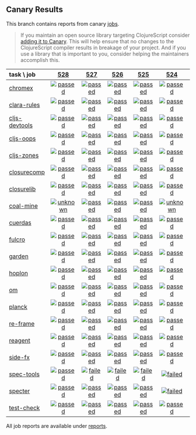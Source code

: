 ## Canary Results

This branch contains reports from canary [jobs](https://github.com/cljs-oss/canary/tree/jobs).

> If you maintain an open source library targeting ClojureScript consider [adding it to Canary](https://github.com/cljs-oss/canary/tree/master#how-to-participate). This will help ensure that no changes to the ClojureScript compiler results in breakage of your project. And if you use a library that is important to you, consider helping the maintainers accomplish this.

[//]: # (begin_overview_table)

| task \ job | <a href="reports/2018/08/20/job-000528-1.10.395-cac48fb" title="job #528 finished on 2018-08-20">528</a> | <a href="reports/2018/08/20/job-000527-1.10.394-81a1ea1" title="job #527 finished on 2018-08-20">527</a> | <a href="reports/2018/08/19/job-000526-1.10.395-7d2287a" title="job #526 finished on 2018-08-19">526</a> | <a href="reports/2018/08/19/job-000525-1.10.394-81a1ea1" title="job #525 finished on 2018-08-19">525</a> | <a href="reports/2018/08/18/job-000524-1.10.394-81a1ea1" title="job #524 finished on 2018-08-18">524</a> | <a href="reports/2018/08/17/job-000523-1.10.394-81a1ea1" title="job #523 finished on 2018-08-17">523</a> | <a href="reports/2018/08/15/job-000521-1.10.393-dab61a6" title="job #521 finished on 2018-08-15">521</a> | <a href="reports/2018/08/14/job-000520-1.10.393-dab61a6" title="job #520 finished on 2018-08-14">520</a> | <a href="reports/2018/08/13/job-000519-1.10.393-dab61a6" title="job #519 finished on 2018-08-13">519</a> | <a href="reports/2018/08/12/job-000517-1.10.393-dab61a6" title="job #517 finished on 2018-08-12">517</a> |
| :--- | :---: | :---: | :---: | :---: | :---: | :---: | :---: | :---: | :---: | :---: |
| [chromex](https://github.com/binaryage/chromex) | <a href="reports/2018/08/20/job-000528-1.10.395-cac48fb#-chromex"><img title="passed" src="http://box.binaryage.com/s-passed.svg"><a> | <a href="reports/2018/08/20/job-000527-1.10.394-81a1ea1#-chromex"><img title="passed" src="http://box.binaryage.com/s-passed.svg"><a> | <a href="reports/2018/08/19/job-000526-1.10.395-7d2287a#-chromex"><img title="passed" src="http://box.binaryage.com/s-passed.svg"><a> | <a href="reports/2018/08/19/job-000525-1.10.394-81a1ea1#-chromex"><img title="passed" src="http://box.binaryage.com/s-passed.svg"><a> | <a href="reports/2018/08/18/job-000524-1.10.394-81a1ea1#-chromex"><img title="passed" src="http://box.binaryage.com/s-passed.svg"><a> | <a href="reports/2018/08/17/job-000523-1.10.394-81a1ea1#-chromex"><img title="passed" src="http://box.binaryage.com/s-passed.svg"><a> | <a href="reports/2018/08/15/job-000521-1.10.393-dab61a6#-chromex"><img title="passed" src="http://box.binaryage.com/s-passed.svg"><a> | <a href="reports/2018/08/14/job-000520-1.10.393-dab61a6#-chromex"><img title="passed" src="http://box.binaryage.com/s-passed.svg"><a> | <a href="reports/2018/08/13/job-000519-1.10.393-dab61a6#-chromex"><img title="passed" src="http://box.binaryage.com/s-passed.svg"><a> | <a href="reports/2018/08/12/job-000517-1.10.393-dab61a6#-chromex"><img title="failed" src="http://box.binaryage.com/s-failed.svg"><a> |
| [clara-rules](https://github.com/cerner/clara-rules) | <a href="reports/2018/08/20/job-000528-1.10.395-cac48fb#-clara-rules"><img title="passed" src="http://box.binaryage.com/s-passed.svg"><a> | <a href="reports/2018/08/20/job-000527-1.10.394-81a1ea1#-clara-rules"><img title="passed" src="http://box.binaryage.com/s-passed.svg"><a> | <a href="reports/2018/08/19/job-000526-1.10.395-7d2287a#-clara-rules"><img title="passed" src="http://box.binaryage.com/s-passed.svg"><a> | <a href="reports/2018/08/19/job-000525-1.10.394-81a1ea1#-clara-rules"><img title="passed" src="http://box.binaryage.com/s-passed.svg"><a> | <a href="reports/2018/08/18/job-000524-1.10.394-81a1ea1#-clara-rules"><img title="passed" src="http://box.binaryage.com/s-passed.svg"><a> | <a href="reports/2018/08/17/job-000523-1.10.394-81a1ea1#-clara-rules"><img title="passed" src="http://box.binaryage.com/s-passed.svg"><a> | <a href="reports/2018/08/15/job-000521-1.10.393-dab61a6#-clara-rules"><img title="passed" src="http://box.binaryage.com/s-passed.svg"><a> | <a href="reports/2018/08/14/job-000520-1.10.393-dab61a6#-clara-rules"><img title="passed" src="http://box.binaryage.com/s-passed.svg"><a> | <a href="reports/2018/08/13/job-000519-1.10.393-dab61a6#-clara-rules"><img title="failed" src="http://box.binaryage.com/s-failed.svg"><a> | <a href="reports/2018/08/12/job-000517-1.10.393-dab61a6#-clara-rules"><img title="failed" src="http://box.binaryage.com/s-failed.svg"><a> |
| [cljs-devtools](https://github.com/binaryage/cljs-devtools) | <a href="reports/2018/08/20/job-000528-1.10.395-cac48fb#-cljs-devtools"><img title="passed" src="http://box.binaryage.com/s-passed.svg"><a> | <a href="reports/2018/08/20/job-000527-1.10.394-81a1ea1#-cljs-devtools"><img title="passed" src="http://box.binaryage.com/s-passed.svg"><a> | <a href="reports/2018/08/19/job-000526-1.10.395-7d2287a#-cljs-devtools"><img title="passed" src="http://box.binaryage.com/s-passed.svg"><a> | <a href="reports/2018/08/19/job-000525-1.10.394-81a1ea1#-cljs-devtools"><img title="passed" src="http://box.binaryage.com/s-passed.svg"><a> | <a href="reports/2018/08/18/job-000524-1.10.394-81a1ea1#-cljs-devtools"><img title="passed" src="http://box.binaryage.com/s-passed.svg"><a> | <a href="reports/2018/08/17/job-000523-1.10.394-81a1ea1#-cljs-devtools"><img title="passed" src="http://box.binaryage.com/s-passed.svg"><a> | <a href="reports/2018/08/15/job-000521-1.10.393-dab61a6#-cljs-devtools"><img title="passed" src="http://box.binaryage.com/s-passed.svg"><a> | <a href="reports/2018/08/14/job-000520-1.10.393-dab61a6#-cljs-devtools"><img title="passed" src="http://box.binaryage.com/s-passed.svg"><a> | <a href="reports/2018/08/13/job-000519-1.10.393-dab61a6#-cljs-devtools"><img title="passed" src="http://box.binaryage.com/s-passed.svg"><a> | <a href="reports/2018/08/12/job-000517-1.10.393-dab61a6#-cljs-devtools"><img title="failed" src="http://box.binaryage.com/s-failed.svg"><a> |
| [cljs-oops](https://github.com/binaryage/cljs-oops) | <a href="reports/2018/08/20/job-000528-1.10.395-cac48fb#-cljs-oops"><img title="passed" src="http://box.binaryage.com/s-passed.svg"><a> | <a href="reports/2018/08/20/job-000527-1.10.394-81a1ea1#-cljs-oops"><img title="passed" src="http://box.binaryage.com/s-passed.svg"><a> | <a href="reports/2018/08/19/job-000526-1.10.395-7d2287a#-cljs-oops"><img title="passed" src="http://box.binaryage.com/s-passed.svg"><a> | <a href="reports/2018/08/19/job-000525-1.10.394-81a1ea1#-cljs-oops"><img title="passed" src="http://box.binaryage.com/s-passed.svg"><a> | <a href="reports/2018/08/18/job-000524-1.10.394-81a1ea1#-cljs-oops"><img title="passed" src="http://box.binaryage.com/s-passed.svg"><a> | <a href="reports/2018/08/17/job-000523-1.10.394-81a1ea1#-cljs-oops"><img title="passed" src="http://box.binaryage.com/s-passed.svg"><a> | <a href="reports/2018/08/15/job-000521-1.10.393-dab61a6#-cljs-oops"><img title="passed" src="http://box.binaryage.com/s-passed.svg"><a> | <a href="reports/2018/08/14/job-000520-1.10.393-dab61a6#-cljs-oops"><img title="passed" src="http://box.binaryage.com/s-passed.svg"><a> | <a href="reports/2018/08/13/job-000519-1.10.393-dab61a6#-cljs-oops"><img title="passed" src="http://box.binaryage.com/s-passed.svg"><a> | <a href="reports/2018/08/12/job-000517-1.10.393-dab61a6#-cljs-oops"><img title="failed" src="http://box.binaryage.com/s-failed.svg"><a> |
| [cljs-zones](https://github.com/binaryage/cljs-zones) | <a href="reports/2018/08/20/job-000528-1.10.395-cac48fb#-cljs-zones"><img title="passed" src="http://box.binaryage.com/s-passed.svg"><a> | <a href="reports/2018/08/20/job-000527-1.10.394-81a1ea1#-cljs-zones"><img title="passed" src="http://box.binaryage.com/s-passed.svg"><a> | <a href="reports/2018/08/19/job-000526-1.10.395-7d2287a#-cljs-zones"><img title="passed" src="http://box.binaryage.com/s-passed.svg"><a> | <a href="reports/2018/08/19/job-000525-1.10.394-81a1ea1#-cljs-zones"><img title="passed" src="http://box.binaryage.com/s-passed.svg"><a> | <a href="reports/2018/08/18/job-000524-1.10.394-81a1ea1#-cljs-zones"><img title="passed" src="http://box.binaryage.com/s-passed.svg"><a> | <a href="reports/2018/08/17/job-000523-1.10.394-81a1ea1#-cljs-zones"><img title="passed" src="http://box.binaryage.com/s-passed.svg"><a> | <a href="reports/2018/08/15/job-000521-1.10.393-dab61a6#-cljs-zones"><img title="passed" src="http://box.binaryage.com/s-passed.svg"><a> | <a href="reports/2018/08/14/job-000520-1.10.393-dab61a6#-cljs-zones"><img title="passed" src="http://box.binaryage.com/s-passed.svg"><a> | <a href="reports/2018/08/13/job-000519-1.10.393-dab61a6#-cljs-zones"><img title="failed" src="http://box.binaryage.com/s-failed.svg"><a> | <a href="reports/2018/08/12/job-000517-1.10.393-dab61a6#-cljs-zones"><img title="failed" src="http://box.binaryage.com/s-failed.svg"><a> |
| [closurecomp](https://github.com/mfikes/closurecomp) | <a href="reports/2018/08/20/job-000528-1.10.395-cac48fb#-closurecomp"><img title="passed" src="http://box.binaryage.com/s-passed.svg"><a> | <a href="reports/2018/08/20/job-000527-1.10.394-81a1ea1#-closurecomp"><img title="passed" src="http://box.binaryage.com/s-passed.svg"><a> | <a href="reports/2018/08/19/job-000526-1.10.395-7d2287a#-closurecomp"><img title="passed" src="http://box.binaryage.com/s-passed.svg"><a> | <a href="reports/2018/08/19/job-000525-1.10.394-81a1ea1#-closurecomp"><img title="passed" src="http://box.binaryage.com/s-passed.svg"><a> | <a href="reports/2018/08/18/job-000524-1.10.394-81a1ea1#-closurecomp"><img title="passed" src="http://box.binaryage.com/s-passed.svg"><a> | <a href="reports/2018/08/17/job-000523-1.10.394-81a1ea1#-closurecomp"><img title="passed" src="http://box.binaryage.com/s-passed.svg"><a> | <a href="reports/2018/08/15/job-000521-1.10.393-dab61a6#-closurecomp"><img title="passed" src="http://box.binaryage.com/s-passed.svg"><a> | <a href="reports/2018/08/14/job-000520-1.10.393-dab61a6#-closurecomp"><img title="passed" src="http://box.binaryage.com/s-passed.svg"><a> | <a href="reports/2018/08/13/job-000519-1.10.393-dab61a6#-closurecomp"><img title="passed" src="http://box.binaryage.com/s-passed.svg"><a> | <a href="reports/2018/08/12/job-000517-1.10.393-dab61a6#-closurecomp"><img title="passed" src="http://box.binaryage.com/s-passed.svg"><a> |
| [closurelib](https://github.com/mfikes/closurelib) | <a href="reports/2018/08/20/job-000528-1.10.395-cac48fb#-closurelib"><img title="passed" src="http://box.binaryage.com/s-passed.svg"><a> | <a href="reports/2018/08/20/job-000527-1.10.394-81a1ea1#-closurelib"><img title="passed" src="http://box.binaryage.com/s-passed.svg"><a> | <a href="reports/2018/08/19/job-000526-1.10.395-7d2287a#-closurelib"><img title="passed" src="http://box.binaryage.com/s-passed.svg"><a> | <a href="reports/2018/08/19/job-000525-1.10.394-81a1ea1#-closurelib"><img title="passed" src="http://box.binaryage.com/s-passed.svg"><a> | <a href="reports/2018/08/18/job-000524-1.10.394-81a1ea1#-closurelib"><img title="passed" src="http://box.binaryage.com/s-passed.svg"><a> | <a href="reports/2018/08/17/job-000523-1.10.394-81a1ea1#-closurelib"><img title="passed" src="http://box.binaryage.com/s-passed.svg"><a> | <a href="reports/2018/08/15/job-000521-1.10.393-dab61a6#-closurelib"><img title="passed" src="http://box.binaryage.com/s-passed.svg"><a> | <a href="reports/2018/08/14/job-000520-1.10.393-dab61a6#-closurelib"><img title="passed" src="http://box.binaryage.com/s-passed.svg"><a> | <a href="reports/2018/08/13/job-000519-1.10.393-dab61a6#-closurelib"><img title="passed" src="http://box.binaryage.com/s-passed.svg"><a> | <a href="reports/2018/08/12/job-000517-1.10.393-dab61a6#-closurelib"><img title="passed" src="http://box.binaryage.com/s-passed.svg"><a> |
| [coal-mine](https://github.com/mfikes/coal-mine) | <a href="reports/2018/08/20/job-000528-1.10.395-cac48fb#-coal-mine"><img title="unknown" src="http://box.binaryage.com/s-unknown.svg"><a> | <a href="reports/2018/08/20/job-000527-1.10.394-81a1ea1#-coal-mine"><img title="passed" src="http://box.binaryage.com/s-passed.svg"><a> | <a href="reports/2018/08/19/job-000526-1.10.395-7d2287a#-coal-mine"><img title="passed" src="http://box.binaryage.com/s-passed.svg"><a> | <a href="reports/2018/08/19/job-000525-1.10.394-81a1ea1#-coal-mine"><img title="passed" src="http://box.binaryage.com/s-passed.svg"><a> | <a href="reports/2018/08/18/job-000524-1.10.394-81a1ea1#-coal-mine"><img title="unknown" src="http://box.binaryage.com/s-unknown.svg"><a> | <a href="reports/2018/08/17/job-000523-1.10.394-81a1ea1#-coal-mine"><img title="passed" src="http://box.binaryage.com/s-passed.svg"><a> | <a href="reports/2018/08/15/job-000521-1.10.393-dab61a6#-coal-mine"><img title="passed" src="http://box.binaryage.com/s-passed.svg"><a> | <a href="reports/2018/08/14/job-000520-1.10.393-dab61a6#-coal-mine"><img title="passed" src="http://box.binaryage.com/s-passed.svg"><a> | <a href="reports/2018/08/13/job-000519-1.10.393-dab61a6#-coal-mine"><img title="unknown" src="http://box.binaryage.com/s-unknown.svg"><a> | <a href="reports/2018/08/12/job-000517-1.10.393-dab61a6#-coal-mine"><img title="failed" src="http://box.binaryage.com/s-failed.svg"><a> |
| [cuerdas](https://github.com/funcool/cuerdas) | <a href="reports/2018/08/20/job-000528-1.10.395-cac48fb#-cuerdas"><img title="passed" src="http://box.binaryage.com/s-passed.svg"><a> | <a href="reports/2018/08/20/job-000527-1.10.394-81a1ea1#-cuerdas"><img title="passed" src="http://box.binaryage.com/s-passed.svg"><a> | <a href="reports/2018/08/19/job-000526-1.10.395-7d2287a#-cuerdas"><img title="passed" src="http://box.binaryage.com/s-passed.svg"><a> | <a href="reports/2018/08/19/job-000525-1.10.394-81a1ea1#-cuerdas"><img title="passed" src="http://box.binaryage.com/s-passed.svg"><a> | <a href="reports/2018/08/18/job-000524-1.10.394-81a1ea1#-cuerdas"><img title="passed" src="http://box.binaryage.com/s-passed.svg"><a> | <a href="reports/2018/08/17/job-000523-1.10.394-81a1ea1#-cuerdas"><img title="passed" src="http://box.binaryage.com/s-passed.svg"><a> | <a href="reports/2018/08/15/job-000521-1.10.393-dab61a6#-cuerdas"><img title="passed" src="http://box.binaryage.com/s-passed.svg"><a> | <a href="reports/2018/08/14/job-000520-1.10.393-dab61a6#-cuerdas"><img title="passed" src="http://box.binaryage.com/s-passed.svg"><a> | <a href="reports/2018/08/13/job-000519-1.10.393-dab61a6#-cuerdas"><img title="passed" src="http://box.binaryage.com/s-passed.svg"><a> | <a href="reports/2018/08/12/job-000517-1.10.393-dab61a6#-cuerdas"><img title="passed" src="http://box.binaryage.com/s-passed.svg"><a> |
| [fulcro](https://github.com/fulcrologic/fulcro) | <a href="reports/2018/08/20/job-000528-1.10.395-cac48fb#-fulcro"><img title="passed" src="http://box.binaryage.com/s-passed.svg"><a> | <a href="reports/2018/08/20/job-000527-1.10.394-81a1ea1#-fulcro"><img title="passed" src="http://box.binaryage.com/s-passed.svg"><a> | <a href="reports/2018/08/19/job-000526-1.10.395-7d2287a#-fulcro"><img title="passed" src="http://box.binaryage.com/s-passed.svg"><a> | <a href="reports/2018/08/19/job-000525-1.10.394-81a1ea1#-fulcro"><img title="passed" src="http://box.binaryage.com/s-passed.svg"><a> | <a href="reports/2018/08/18/job-000524-1.10.394-81a1ea1#-fulcro"><img title="passed" src="http://box.binaryage.com/s-passed.svg"><a> | <a href="reports/2018/08/17/job-000523-1.10.394-81a1ea1#-fulcro"><img title="passed" src="http://box.binaryage.com/s-passed.svg"><a> | <a href="reports/2018/08/15/job-000521-1.10.393-dab61a6#-fulcro"><img title="passed" src="http://box.binaryage.com/s-passed.svg"><a> | <a href="reports/2018/08/14/job-000520-1.10.393-dab61a6#-fulcro"><img title="passed" src="http://box.binaryage.com/s-passed.svg"><a> | <a href="reports/2018/08/13/job-000519-1.10.393-dab61a6#-fulcro"><img title="passed" src="http://box.binaryage.com/s-passed.svg"><a> | <a href="reports/2018/08/12/job-000517-1.10.393-dab61a6#-fulcro"><img title="passed" src="http://box.binaryage.com/s-passed.svg"><a> |
| [garden](https://github.com/noprompt/garden) | <a href="reports/2018/08/20/job-000528-1.10.395-cac48fb#-garden"><img title="passed" src="http://box.binaryage.com/s-passed.svg"><a> | <a href="reports/2018/08/20/job-000527-1.10.394-81a1ea1#-garden"><img title="passed" src="http://box.binaryage.com/s-passed.svg"><a> | <a href="reports/2018/08/19/job-000526-1.10.395-7d2287a#-garden"><img title="passed" src="http://box.binaryage.com/s-passed.svg"><a> | <a href="reports/2018/08/19/job-000525-1.10.394-81a1ea1#-garden"><img title="passed" src="http://box.binaryage.com/s-passed.svg"><a> | <a href="reports/2018/08/18/job-000524-1.10.394-81a1ea1#-garden"><img title="passed" src="http://box.binaryage.com/s-passed.svg"><a> | <a href="reports/2018/08/17/job-000523-1.10.394-81a1ea1#-garden"><img title="passed" src="http://box.binaryage.com/s-passed.svg"><a> | <a href="reports/2018/08/15/job-000521-1.10.393-dab61a6#-garden"><img title="passed" src="http://box.binaryage.com/s-passed.svg"><a> | <a href="reports/2018/08/14/job-000520-1.10.393-dab61a6#-garden"><img title="passed" src="http://box.binaryage.com/s-passed.svg"><a> | <a href="reports/2018/08/13/job-000519-1.10.393-dab61a6#-garden"><img title="passed" src="http://box.binaryage.com/s-passed.svg"><a> | <a href="reports/2018/08/12/job-000517-1.10.393-dab61a6#-garden"><img title="passed" src="http://box.binaryage.com/s-passed.svg"><a> |
| [hoplon](https://github.com/hoplon/hoplon) | <a href="reports/2018/08/20/job-000528-1.10.395-cac48fb#-hoplon"><img title="passed" src="http://box.binaryage.com/s-passed.svg"><a> | <a href="reports/2018/08/20/job-000527-1.10.394-81a1ea1#-hoplon"><img title="passed" src="http://box.binaryage.com/s-passed.svg"><a> | <a href="reports/2018/08/19/job-000526-1.10.395-7d2287a#-hoplon"><img title="passed" src="http://box.binaryage.com/s-passed.svg"><a> | <a href="reports/2018/08/19/job-000525-1.10.394-81a1ea1#-hoplon"><img title="passed" src="http://box.binaryage.com/s-passed.svg"><a> | <a href="reports/2018/08/18/job-000524-1.10.394-81a1ea1#-hoplon"><img title="passed" src="http://box.binaryage.com/s-passed.svg"><a> | <a href="reports/2018/08/17/job-000523-1.10.394-81a1ea1#-hoplon"><img title="passed" src="http://box.binaryage.com/s-passed.svg"><a> | <a href="reports/2018/08/15/job-000521-1.10.393-dab61a6#-hoplon"><img title="passed" src="http://box.binaryage.com/s-passed.svg"><a> | <a href="reports/2018/08/14/job-000520-1.10.393-dab61a6#-hoplon"><img title="passed" src="http://box.binaryage.com/s-passed.svg"><a> | <a href="reports/2018/08/13/job-000519-1.10.393-dab61a6#-hoplon"><img title="passed" src="http://box.binaryage.com/s-passed.svg"><a> | <a href="reports/2018/08/12/job-000517-1.10.393-dab61a6#-hoplon"><img title="passed" src="http://box.binaryage.com/s-passed.svg"><a> |
| [om](https://github.com/omcljs/om) | <a href="reports/2018/08/20/job-000528-1.10.395-cac48fb#-om"><img title="passed" src="http://box.binaryage.com/s-passed.svg"><a> | <a href="reports/2018/08/20/job-000527-1.10.394-81a1ea1#-om"><img title="passed" src="http://box.binaryage.com/s-passed.svg"><a> | <a href="reports/2018/08/19/job-000526-1.10.395-7d2287a#-om"><img title="passed" src="http://box.binaryage.com/s-passed.svg"><a> | <a href="reports/2018/08/19/job-000525-1.10.394-81a1ea1#-om"><img title="passed" src="http://box.binaryage.com/s-passed.svg"><a> | <a href="reports/2018/08/18/job-000524-1.10.394-81a1ea1#-om"><img title="passed" src="http://box.binaryage.com/s-passed.svg"><a> | <a href="reports/2018/08/17/job-000523-1.10.394-81a1ea1#-om"><img title="passed" src="http://box.binaryage.com/s-passed.svg"><a> | <a href="reports/2018/08/15/job-000521-1.10.393-dab61a6#-om"><img title="passed" src="http://box.binaryage.com/s-passed.svg"><a> | <a href="reports/2018/08/14/job-000520-1.10.393-dab61a6#-om"><img title="passed" src="http://box.binaryage.com/s-passed.svg"><a> | <a href="reports/2018/08/13/job-000519-1.10.393-dab61a6#-om"><img title="passed" src="http://box.binaryage.com/s-passed.svg"><a> | <a href="reports/2018/08/12/job-000517-1.10.393-dab61a6#-om"><img title="passed" src="http://box.binaryage.com/s-passed.svg"><a> |
| [planck](https://github.com/planck-repl/planck) | <a href="reports/2018/08/20/job-000528-1.10.395-cac48fb#-planck"><img title="passed" src="http://box.binaryage.com/s-passed.svg"><a> | <a href="reports/2018/08/20/job-000527-1.10.394-81a1ea1#-planck"><img title="passed" src="http://box.binaryage.com/s-passed.svg"><a> | <a href="reports/2018/08/19/job-000526-1.10.395-7d2287a#-planck"><img title="passed" src="http://box.binaryage.com/s-passed.svg"><a> | <a href="reports/2018/08/19/job-000525-1.10.394-81a1ea1#-planck"><img title="passed" src="http://box.binaryage.com/s-passed.svg"><a> | <a href="reports/2018/08/18/job-000524-1.10.394-81a1ea1#-planck"><img title="passed" src="http://box.binaryage.com/s-passed.svg"><a> | <a href="reports/2018/08/17/job-000523-1.10.394-81a1ea1#-planck"><img title="passed" src="http://box.binaryage.com/s-passed.svg"><a> | <a href="reports/2018/08/15/job-000521-1.10.393-dab61a6#-planck"><img title="passed" src="http://box.binaryage.com/s-passed.svg"><a> | <a href="reports/2018/08/14/job-000520-1.10.393-dab61a6#-planck"><img title="passed" src="http://box.binaryage.com/s-passed.svg"><a> | <a href="reports/2018/08/13/job-000519-1.10.393-dab61a6#-planck"><img title="failed" src="http://box.binaryage.com/s-failed.svg"><a> | <a href="reports/2018/08/12/job-000517-1.10.393-dab61a6#-planck"><img title="failed" src="http://box.binaryage.com/s-failed.svg"><a> |
| [re-frame](https://github.com/Day8/re-frame) | <a href="reports/2018/08/20/job-000528-1.10.395-cac48fb#-re-frame"><img title="passed" src="http://box.binaryage.com/s-passed.svg"><a> | <a href="reports/2018/08/20/job-000527-1.10.394-81a1ea1#-re-frame"><img title="passed" src="http://box.binaryage.com/s-passed.svg"><a> | <a href="reports/2018/08/19/job-000526-1.10.395-7d2287a#-re-frame"><img title="passed" src="http://box.binaryage.com/s-passed.svg"><a> | <a href="reports/2018/08/19/job-000525-1.10.394-81a1ea1#-re-frame"><img title="passed" src="http://box.binaryage.com/s-passed.svg"><a> | <a href="reports/2018/08/18/job-000524-1.10.394-81a1ea1#-re-frame"><img title="passed" src="http://box.binaryage.com/s-passed.svg"><a> | <a href="reports/2018/08/17/job-000523-1.10.394-81a1ea1#-re-frame"><img title="passed" src="http://box.binaryage.com/s-passed.svg"><a> | <a href="reports/2018/08/15/job-000521-1.10.393-dab61a6#-re-frame"><img title="passed" src="http://box.binaryage.com/s-passed.svg"><a> | <a href="reports/2018/08/14/job-000520-1.10.393-dab61a6#-re-frame"><img title="passed" src="http://box.binaryage.com/s-passed.svg"><a> | <a href="reports/2018/08/13/job-000519-1.10.393-dab61a6#-re-frame"><img title="passed" src="http://box.binaryage.com/s-passed.svg"><a> | <a href="reports/2018/08/12/job-000517-1.10.393-dab61a6#-re-frame"><img title="passed" src="http://box.binaryage.com/s-passed.svg"><a> |
| [reagent](https://github.com/reagent-project/reagent) | <a href="reports/2018/08/20/job-000528-1.10.395-cac48fb#-reagent"><img title="passed" src="http://box.binaryage.com/s-passed.svg"><a> | <a href="reports/2018/08/20/job-000527-1.10.394-81a1ea1#-reagent"><img title="passed" src="http://box.binaryage.com/s-passed.svg"><a> | <a href="reports/2018/08/19/job-000526-1.10.395-7d2287a#-reagent"><img title="passed" src="http://box.binaryage.com/s-passed.svg"><a> | <a href="reports/2018/08/19/job-000525-1.10.394-81a1ea1#-reagent"><img title="passed" src="http://box.binaryage.com/s-passed.svg"><a> | <a href="reports/2018/08/18/job-000524-1.10.394-81a1ea1#-reagent"><img title="passed" src="http://box.binaryage.com/s-passed.svg"><a> | <a href="reports/2018/08/17/job-000523-1.10.394-81a1ea1#-reagent"><img title="passed" src="http://box.binaryage.com/s-passed.svg"><a> | <a href="reports/2018/08/15/job-000521-1.10.393-dab61a6#-reagent"><img title="passed" src="http://box.binaryage.com/s-passed.svg"><a> | <a href="reports/2018/08/14/job-000520-1.10.393-dab61a6#-reagent"><img title="passed" src="http://box.binaryage.com/s-passed.svg"><a> | <a href="reports/2018/08/13/job-000519-1.10.393-dab61a6#-reagent"><img title="passed" src="http://box.binaryage.com/s-passed.svg"><a> | <a href="reports/2018/08/12/job-000517-1.10.393-dab61a6#-reagent"><img title="failed" src="http://box.binaryage.com/s-failed.svg"><a> |
| [side-fx](https://github.com/cljsrn/side-fx) | <a href="reports/2018/08/20/job-000528-1.10.395-cac48fb#-side-fx"><img title="passed" src="http://box.binaryage.com/s-passed.svg"><a> | <a href="reports/2018/08/20/job-000527-1.10.394-81a1ea1#-side-fx"><img title="passed" src="http://box.binaryage.com/s-passed.svg"><a> | <a href="reports/2018/08/19/job-000526-1.10.395-7d2287a#-side-fx"><img title="passed" src="http://box.binaryage.com/s-passed.svg"><a> | <a href="reports/2018/08/19/job-000525-1.10.394-81a1ea1#-side-fx"><img title="passed" src="http://box.binaryage.com/s-passed.svg"><a> | <a href="reports/2018/08/18/job-000524-1.10.394-81a1ea1#-side-fx"><img title="passed" src="http://box.binaryage.com/s-passed.svg"><a> | <a href="reports/2018/08/17/job-000523-1.10.394-81a1ea1#-side-fx"><img title="passed" src="http://box.binaryage.com/s-passed.svg"><a> | <a href="reports/2018/08/15/job-000521-1.10.393-dab61a6#-side-fx"><img title="passed" src="http://box.binaryage.com/s-passed.svg"><a> | <a href="reports/2018/08/14/job-000520-1.10.393-dab61a6#-side-fx"><img title="passed" src="http://box.binaryage.com/s-passed.svg"><a> | <a href="reports/2018/08/13/job-000519-1.10.393-dab61a6#-side-fx"><img title="passed" src="http://box.binaryage.com/s-passed.svg"><a> | <a href="reports/2018/08/12/job-000517-1.10.393-dab61a6#-side-fx"><img title="passed" src="http://box.binaryage.com/s-passed.svg"><a> |
| [spec-tools](https://github.com/metosin/spec-tools) | <a href="reports/2018/08/20/job-000528-1.10.395-cac48fb#-spec-tools"><img title="passed" src="http://box.binaryage.com/s-passed.svg"><a> | <a href="reports/2018/08/20/job-000527-1.10.394-81a1ea1#-spec-tools"><img title="failed" src="http://box.binaryage.com/s-failed.svg"><a> | <a href="reports/2018/08/19/job-000526-1.10.395-7d2287a#-spec-tools"><img title="failed" src="http://box.binaryage.com/s-failed.svg"><a> | <a href="reports/2018/08/19/job-000525-1.10.394-81a1ea1#-spec-tools"><img title="failed" src="http://box.binaryage.com/s-failed.svg"><a> | <a href="reports/2018/08/18/job-000524-1.10.394-81a1ea1#-spec-tools"><img title="failed" src="http://box.binaryage.com/s-failed.svg"><a> | <a href="reports/2018/08/17/job-000523-1.10.394-81a1ea1#-spec-tools"><img title="failed" src="http://box.binaryage.com/s-failed.svg"><a> | <a href="reports/2018/08/15/job-000521-1.10.393-dab61a6#-spec-tools"><img title="failed" src="http://box.binaryage.com/s-failed.svg"><a> | <a href="reports/2018/08/14/job-000520-1.10.393-dab61a6#-spec-tools"><img title="failed" src="http://box.binaryage.com/s-failed.svg"><a> | <a href="reports/2018/08/13/job-000519-1.10.393-dab61a6#-spec-tools"><img title="failed" src="http://box.binaryage.com/s-failed.svg"><a> | <a href="reports/2018/08/12/job-000517-1.10.393-dab61a6#-spec-tools"><img title="failed" src="http://box.binaryage.com/s-failed.svg"><a> |
| [specter](https://github.com/nathanmarz/specter) | <a href="reports/2018/08/20/job-000528-1.10.395-cac48fb#-specter"><img title="passed" src="http://box.binaryage.com/s-passed.svg"><a> | <a href="reports/2018/08/20/job-000527-1.10.394-81a1ea1#-specter"><img title="passed" src="http://box.binaryage.com/s-passed.svg"><a> | <a href="reports/2018/08/19/job-000526-1.10.395-7d2287a#-specter"><img title="passed" src="http://box.binaryage.com/s-passed.svg"><a> | <a href="reports/2018/08/19/job-000525-1.10.394-81a1ea1#-specter"><img title="passed" src="http://box.binaryage.com/s-passed.svg"><a> | <a href="reports/2018/08/18/job-000524-1.10.394-81a1ea1#-specter"><img title="failed" src="http://box.binaryage.com/s-failed.svg"><a> | <a href="reports/2018/08/17/job-000523-1.10.394-81a1ea1#-specter"><img title="passed" src="http://box.binaryage.com/s-passed.svg"><a> | <a href="reports/2018/08/15/job-000521-1.10.393-dab61a6#-specter"><img title="passed" src="http://box.binaryage.com/s-passed.svg"><a> | <a href="reports/2018/08/14/job-000520-1.10.393-dab61a6#-specter"><img title="passed" src="http://box.binaryage.com/s-passed.svg"><a> | <a href="reports/2018/08/13/job-000519-1.10.393-dab61a6#-specter"><img title="passed" src="http://box.binaryage.com/s-passed.svg"><a> | <a href="reports/2018/08/12/job-000517-1.10.393-dab61a6#-specter"><img title="passed" src="http://box.binaryage.com/s-passed.svg"><a> |
| [test-check](https://github.com/clojure/test.check) | <a href="reports/2018/08/20/job-000528-1.10.395-cac48fb#-test-check"><img title="passed" src="http://box.binaryage.com/s-passed.svg"><a> | <a href="reports/2018/08/20/job-000527-1.10.394-81a1ea1#-test-check"><img title="passed" src="http://box.binaryage.com/s-passed.svg"><a> | <a href="reports/2018/08/19/job-000526-1.10.395-7d2287a#-test-check"><img title="passed" src="http://box.binaryage.com/s-passed.svg"><a> | <a href="reports/2018/08/19/job-000525-1.10.394-81a1ea1#-test-check"><img title="passed" src="http://box.binaryage.com/s-passed.svg"><a> | <a href="reports/2018/08/18/job-000524-1.10.394-81a1ea1#-test-check"><img title="passed" src="http://box.binaryage.com/s-passed.svg"><a> | <a href="reports/2018/08/17/job-000523-1.10.394-81a1ea1#-test-check"><img title="passed" src="http://box.binaryage.com/s-passed.svg"><a> | <a href="reports/2018/08/15/job-000521-1.10.393-dab61a6#-test-check"><img title="passed" src="http://box.binaryage.com/s-passed.svg"><a> | <a href="reports/2018/08/14/job-000520-1.10.393-dab61a6#-test-check"><img title="passed" src="http://box.binaryage.com/s-passed.svg"><a> | <a href="reports/2018/08/13/job-000519-1.10.393-dab61a6#-test-check"><img title="passed" src="http://box.binaryage.com/s-passed.svg"><a> | <a href="reports/2018/08/12/job-000517-1.10.393-dab61a6#-test-check"><img title="passed" src="http://box.binaryage.com/s-passed.svg"><a> |

[//]: # (end_overview_table)

All job reports are available under [reports](reports).
